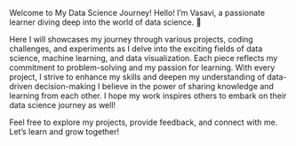 Welcome to My Data Science Journey!
Hello! I’m Vasavi, a passionate learner diving deep into the world of data science. 🌟

Here I will showcases my journey through various projects, coding challenges, and experiments as I delve into the exciting fields of data science, machine learning, and data visualization. Each piece reflects my commitment to problem-solving and my passion for learning. With every project, I strive to enhance my skills and deepen my understanding of data-driven decision-making
I believe in the power of sharing knowledge and learning from each other. I hope my work inspires others to embark on their data science journey as well!

Feel free to explore my projects, provide feedback, and connect with me. Let’s learn and grow together!
